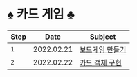 # ♠️ 카드 게임 ♣️

| Step | Date       | Subject                            |
| ---- | ---------- | ---------------------------------- |
| `1`  | 2022.02.21 | [보드게임 만들기](./docs/step1.md) |
| `2`  | 2022.02.22 | [카드 객체 구현](./docs/step2.md)  |
